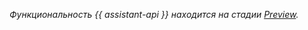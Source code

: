 _Функциональность {{ assistant-api }} находится на стадии [Preview](../../overview/concepts/launch-stages.md)._